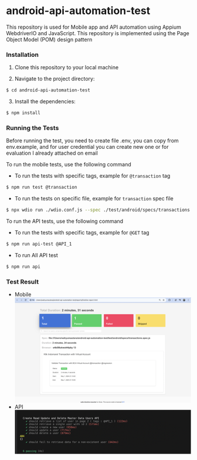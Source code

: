 # android-api-automation-test
This repository is used for Mobile app and API automation using Appium WebdriverIO and JavaScript. This repository is implemented using the Page Object Model (POM) design pattern

### Installation

1. Clone this repository to your local machine

2. Navigate to the project directory:
```sh
$ cd android-api-automation-test
```
3. Install the dependencies:
```sh
$ npm install
```

### Running the Tests

Before running the test, you need to create file .env, you can copy from env.example,
and for user credential you can create new one or for evaluation I already attached on email

To run the mobile tests, use the following command

- To run the tests with specific tags, example for `@transaction` tag
```sh
$ npm run test @transaction
```
- To run the tests on specific file, example for `transaction` spec file
```sh
$ npx wdio run ./wdio.conf.js --spec ./test/android/specs/transactions.spec.js
```

To run the API tests, use the following command
- To run the tests with specific tags, example for `@GET` tag
```sh
$ npm run api-test @API_1
```
- To run All API test
```sh
$ npm run api
```

### Test Result
- Mobile
  ![Mobile](https://github.com/wahyumaulana/android-api-automation-test/blob/master/reports/report.png)
- API
  ![API](https://github.com/wahyumaulana/android-api-automation-test/blob/master/reports/api-report.png)
